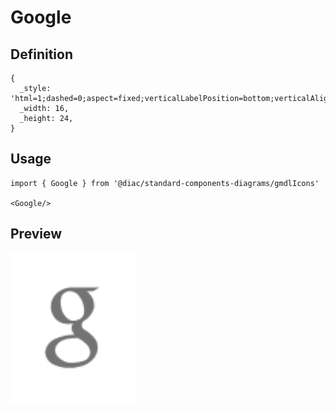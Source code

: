 # Google

## Definition

```
{
  _style: 'html=1;dashed=0;aspect=fixed;verticalLabelPosition=bottom;verticalAlign=top;align=center;shape=mxgraph.gmdl.google;strokeColor=none;fillColor=#737373;shadow=0;sketch=0;',
  _width: 16,
  _height: 24,
}
```

## Usage

```
import { Google } from '@diac/standard-components-diagrams/gmdlIcons'

<Google/>
```

## Preview

<img src="./google.png" width="200"/>
